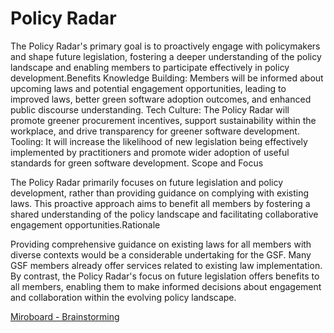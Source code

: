 # Policy Radar

The Policy Radar's primary goal is to proactively engage with policymakers and shape future legislation, fostering a deeper understanding of the policy landscape and enabling members to participate effectively in policy development.Benefits
Knowledge Building: Members will be informed about upcoming laws and potential engagement opportunities, leading to improved laws, better green software adoption outcomes, and enhanced public discourse understanding.
Tech Culture: The Policy Radar will promote greener procurement incentives, support sustainability within the workplace, and drive transparency for greener software development.
Tooling: It will increase the likelihood of new legislation being effectively implemented by practitioners and promote wider adoption of useful standards for green software development.
Scope and Focus

The Policy Radar primarily focuses on future legislation and policy development, rather than providing guidance on complying with existing laws. This proactive approach aims to benefit all members by fostering a shared understanding of the policy landscape and facilitating collaborative engagement opportunities.Rationale

Providing comprehensive guidance on existing laws for all members with diverse contexts would be a considerable undertaking for the GSF. Many GSF members already offer services related to existing law implementation. By contrast, the Policy Radar's focus on future legislation offers benefits to all members, enabling them to make informed decisions about engagement and collaboration within the evolving policy landscape.


[Miroboard - Brainstorming](https://miro.com/app/board/uXjVLYKR20M=/)
